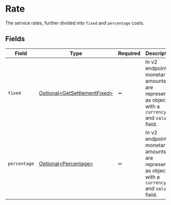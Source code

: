 # Rate

The service rates, further divided into `fixed` and `percentage` costs.


## Fields

| Field                                                                                             | Type                                                                                              | Required                                                                                          | Description                                                                                       |
| ------------------------------------------------------------------------------------------------- | ------------------------------------------------------------------------------------------------- | ------------------------------------------------------------------------------------------------- | ------------------------------------------------------------------------------------------------- |
| `fixed`                                                                                           | [Optional\<GetSettlementFixed>](../../models/operations/GetSettlementFixed.md)                    | :heavy_minus_sign:                                                                                | In v2 endpoints, monetary amounts are represented as objects with a `currency` and `value` field. |
| `percentage`                                                                                      | [Optional\<Percentage>](../../models/operations/Percentage.md)                                    | :heavy_minus_sign:                                                                                | In v2 endpoints, monetary amounts are represented as objects with a `currency` and `value` field. |